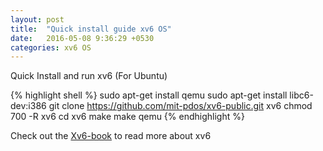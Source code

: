 ```yaml
---
layout: post
title:  "Quick install guide xv6 OS"
date:   2016-05-08 9:36:29 +0530
categories: xv6 OS
---
```

Quick Install and run xv6 (For Ubuntu)

{% highlight shell %}
sudo apt-get install qemu
sudo apt-get install libc6-dev:i386
git clone https://github.com/mit-pdos/xv6-public.git xv6
chmod 700 -R xv6
cd xv6
make
make qemu
{% endhighlight %}

Check out the [Xv6-book][xv6-book] to read more about xv6

[xv6-book]: https://pdos.csail.mit.edu/6.828/2014/xv6/book-rev8.pdf

